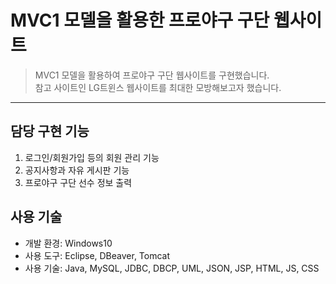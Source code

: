 # MVC1 모델을 활용한 프로야구 구단 웹사이트 
> MVC1 모델을 활용하여 프로야구 구단 웹사이트를 구현했습니다.  
> 참고 사이트인 LG트윈스 웹사이트를 최대한 모방해보고자 했습니다.  

- - -  
## 담당 구현 기능
1. 로그인/회원가입 등의 회원 관리 기능  
2. 공지사항과 자유 게시판 기능  
3. 프로야구 구단 선수 정보 출력 

## 사용 기술
- 개발 환경: Windows10
- 사용 도구: Eclipse, DBeaver, Tomcat
- 사용 기술: Java, MySQL, JDBC, DBCP, UML, JSON, JSP, HTML, JS, CSS
